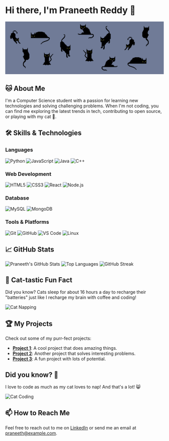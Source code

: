 # Hi there, I'm Praneeth Reddy 👋

![GitHub Profile Header](imgs/DckXjdnXcAAJP4E.jpeg)

## 🐱 About Me
I'm a Computer Science student with a passion for learning new technologies and solving challenging problems. When I'm not coding, you can find me exploring the latest trends in tech, contributing to open source, or playing with my cat 🐾.

## 🛠️ Skills & Technologies
### Languages
<p align="left">
  <img src="https://img.shields.io/badge/-Python-3776AB?style=flat&logo=python&logoColor=white" alt="Python" />
  <img src="https://img.shields.io/badge/-JavaScript-F7DF1E?style=flat&logo=javascript&logoColor=black" alt="JavaScript" />
  <img src="https://img.shields.io/badge/-Java-007396?style=flat&logo=java&logoColor=white" alt="Java" />
  <img src="https://img.shields.io/badge/-C++-00599C?style=flat&logo=cplusplus&logoColor=white" alt="C++" />
</p>

### Web Development
<p align="left">
  <img src="https://img.shields.io/badge/-HTML5-E34F26?style=flat&logo=html5&logoColor=white" alt="HTML5" />
  <img src="https://img.shields.io/badge/-CSS3-1572B6?style=flat&logo=css3&logoColor=white" alt="CSS3" />
  <img src="https://img.shields.io/badge/-React-61DAFB?style=flat&logo=react&logoColor=black" alt="React" />
  <img src="https://img.shields.io/badge/-Node.js-339933?style=flat&logo=nodedotjs&logoColor=white" alt="Node.js" />
</p>

### Database
<p align="left">
  <img src="https://img.shields.io/badge/-MySQL-4479A1?style=flat&logo=mysql&logoColor=white" alt="MySQL" />
  <img src="https://img.shields.io/badge/-MongoDB-47A248?style=flat&logo=mongodb&logoColor=white" alt="MongoDB" />
</p>

### Tools & Platforms
<p align="left">
  <img src="https://img.shields.io/badge/-Git-F05032?style=flat&logo=git&logoColor=white" alt="Git" />
  <img src="https://img.shields.io/badge/-GitHub-181717?style=flat&logo=github&logoColor=white" alt="GitHub" />
  <img src="https://img.shields.io/badge/-VS%20Code-007ACC?style=flat&logo=visual-studio-code&logoColor=white" alt="VS Code" />
  <img src="https://img.shields.io/badge/-Linux-FCC624?style=flat&logo=linux&logoColor=black" alt="Linux" />
</p>

## 📈 GitHub Stats
<p>
  <img src="https://github-readme-stats.vercel.app/api?username=yourusername&show_icons=true&theme=radical" alt="Praneeth's GitHub Stats" />
  <img src="https://github-readme-stats.vercel.app/api/top-langs/?username=yourusername&layout=compact&theme=radical" alt="Top Languages" />
  <img src="https://streak-stats.demolab.com?user=yourusername&theme=radical&hide_border=true&border_radius=32&date_format=j%20M%5B%20Y%5D" alt="GitHub Streak" />
</p>

## 🐾 Cat-tastic Fun Fact
Did you know? Cats sleep for about 16 hours a day to recharge their "batteries" just like I recharge my brain with coffee and coding!

![Cat Napping](https://media.giphy.com/media/12HZukMBlutpoQ/giphy.gif)

## 🏆 My Projects
Check out some of my purr-fect projects:

- [**Project 1**](https://github.com/yourusername/project1): A cool project that does amazing things.
- [**Project 2**](https://github.com/yourusername/project2): Another project that solves interesting problems.
- [**Project 3**](https://github.com/yourusername/project3): A fun project with lots of potential.

## Did you know? 🤔
I love to code as much as my cat loves to nap! And that's a lot! 😸

![Cat Coding](https://media.giphy.com/media/JIX9t2j0ZTN9S/giphy.gif)
## 📫 How to Reach Me
Feel free to reach out to me on [LinkedIn](https://www.linkedin.com/in/yourprofile/) or send me an email at praneeth@example.com.
